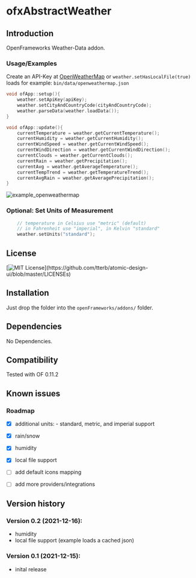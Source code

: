 # ofxAbstractWeather


Introduction
------------
OpenFrameworks Weather-Data addon.

### Usage/Examples

Create an API-Key at [OpenWeatherMap](https://openweathermap.org/) 
or `weather.setHasLocalFile(true)` loads for example: `bin/data/openweathermap.json`


```c++
void ofApp::setup(){
    weather.setApiKey(apiKey);
    weather.setCityAndCountryCode(cityAndCountryCode);
    weather.parseData(weather.loadData());
}

void ofApp::update(){
    currentTemperature = weather.getCurrentTemperature();
    currentHumidity = weather.getCurrentHumidity();
    currentWindSpeed = weather.getCurrentWindSpeed();
    currentWindDirection = weather.getCurrentWindDirection();
    currentClouds = weather.getCurrentClouds();
    currentRain = weather.getPrecipitation();
    currentAvg = weather.getAverageTemperature();
    currentTempTrend = weather.getTemperatureTrend();
    currentAvgRain = weather.getAveragePrecipitation();
}

```
![example_openweathermap](https://user-images.githubusercontent.com/445226/145677289-788d8c2d-52fd-4b23-bed3-b1c73b7518d9.png)


### Optional: Set Units of Measurement

```c++
    // temperature in Celsius use "metric" (default)   
    // in Fahrenheit use "imperial", in Kelvin "standard"
    weather.setUnits("standard");
```


License
-------
[![MIT License](https://img.shields.io/apm/l/atomic-design-ui.svg?)](https://github.com/tterb/atomic-design-ui/blob/master/LICENSEs)


Installation
------------
Just drop the folder into the `openFrameworks/addons/` folder.  


Dependencies
------------
No Dependencies.

Compatibility
------------
Tested with OF 0.11.2

Known issues
------------
### Roadmap
- [x] additional units: 
      - standard, metric, and imperial support
- [x] rain/snow
- [x] humidity
- [x] local file support
- [ ] add default icons mapping
- [ ] add more providers/integrations


Version history
------------
### Version 0.2 (2021-12-16):

- humidity
- local file support (example loads a cached json)


### Version 0.1 (2021-12-15):

- inital release









